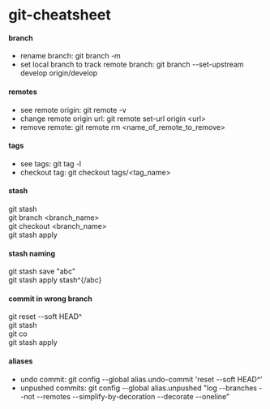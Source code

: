git-cheatsheet
==============

#### branch
+ rename branch: git branch -m <oldname> <newname>
+ set local branch to track remote branch: git branch --set-upstream develop origin/develop

#### remotes
+ see remote origin: git remote -v
+ change remote origin url: git remote set-url origin \<url\>
+ remove remote: git remote rm \<name_of_remote_to_remove\>

#### tags
+ see tags: git tag -l
+ checkout tag: git checkout tags/\<tag_name\>
 
#### stash
git stash<br /> 
git branch \<branch_name\><br /> 
git checkout \<branch_name\><br /> 
git stash apply<br /> 

#### stash naming
git stash save "abc"<br /> 
git stash apply stash^{/abc}<br /> 

#### commit in wrong branch
git reset --soft HEAD^<br /> 
git stash<br /> 
git co <rightbranch><br /> 
git stash apply<br /> 

#### aliases
+ undo commit: git config --global alias.undo-commit 'reset --soft HEAD^' 
+ unpushed commits: git config --global alias.unpushed "log --branches --not --remotes --simplify-by-decoration --decorate --oneline"
